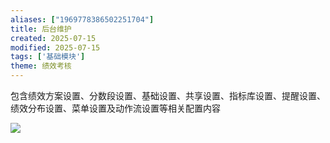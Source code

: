 ```yaml
---
aliases: ["1969778386502251704"]
title: 后台维护
created: 2025-07-15
modified: 2025-07-15
tags: ['基础模块']
theme: 绩效考核
---
```


包含绩效方案设置、分数段设置、基础设置、共享设置、指标库设置、提醒设置、绩效分布设置、菜单设置及动作流设置等相关配置内容

![](9b7af33f6558663d0de80c81aa2127b3.jpg)